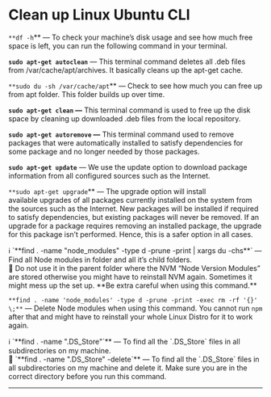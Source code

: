 # Clean up Linux Ubuntu CLI

`**df -h`** — To check your machine’s disk usage and see how much free space is left, you can run the following command in your terminal.

**`sudo apt-get autoclean`** — This terminal command deletes all .deb files from /var/cache/apt/archives. It basically cleans up the apt-get cache.

`**sudo du -sh /var/cache/apt`** — Check to see how much you can free up from apt folder. This folder builds up over time. 

**`sudo apt-get clean` —** This terminal command is used to free up the disk space by cleaning up downloaded .deb files from the local repository.

**`sudo apt-get autoremove` —** This terminal command used to remove packages that were automatically installed to satisfy dependencies for some package and no longer needed by those packages.

**`sudo apt-get update`** — We use the update option to download package information from all configured sources such as the Internet.

`**sudo apt-get upgrade`** — The upgrade option will install available upgrades of all packages currently installed on the system from the sources such as the Internet. New packages will be installed if required to satisfy dependencies, but existing packages will never be removed. If an upgrade for a package requires removing an installed package, the upgrade for this package isn’t performed. Hence, this is a safer option in all cases.

<aside>
ℹ️ `**find . -name "node_modules" -type d -prune -print | xargs du -chs**` — Find all Node modules in folder and all it’s child folders.
<br/>
<aside>
🚫 Do not use it in the parent folder where the NVM “Node Version Modules” are stored otherwise you might have to reinstall NVM again.  Sometimes it might mess up the set up. **Be extra careful when using this command.**

`**find . -name 'node_modules' -type d -prune -print -exec rm -rf '{}' \;**` — Delete Node modules when using this command. You cannot run `npm` after that and might have to reinstall your whole Linux Distro for it to work again. 

</aside>

</aside>

<aside>
ℹ️ `**find . -name ".DS_Store"`** — To find all the `.DS_Store` files in all subdirectories on my machine.
<br/>
<aside>
🚫 `**find . -name ".DS_Store" -delete`** — To find all the `.DS_Store` files in all subdirectories on my machine and delete it. Make sure you are in the correct directory before you run this command.

</aside>

</aside>

---